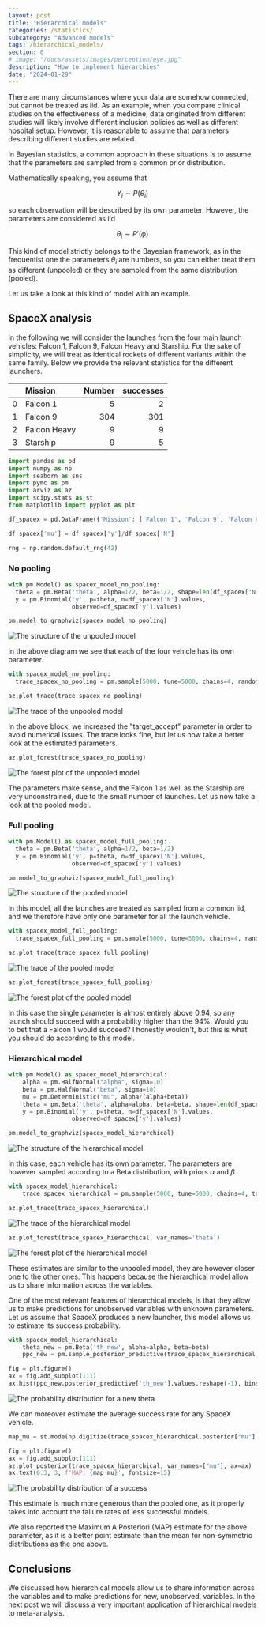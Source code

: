```yaml
---
layout: post
title: "Hierarchical models"
categories: /statistics/
subcategory: "Advanced models"
tags: /hierarchical_models/
section: 0
# image: "/docs/assets/images/perception/eye.jpg"
description: "How to implement hierarchies"
date: "2024-01-29"
---
```


There are many circumstances where your data are somehow connected,
but cannot be treated as iid.
As an example, when you compare clinical studies on the effectiveness
of a medicine, data originated from
different studies will likely involve different inclusion policies as
well as different hospital setup.
However, it is reasonable to assume that parameters describing
different studies are related. 

<div class='emphbox'>
In Bayesian statistics, a common approach
in these situations is to assume that the parameters are sampled from
a common prior distribution.
</div>

Mathematically speaking, you assume that

$$
Y_i \sim P(\theta_i)
$$

so each observation will be described by its own parameter. However,
the parameters are considered as iid

$$
\theta_i \sim P'(\phi)
$$

This kind of model strictly belongs to the Bayesian framework, as in the frequentist
one the parameters $\theta_i$ are numbers, so you can either treat them
as different (unpooled) or they are sampled from the same distribution (pooled).

Let us take a look at this kind of model with an example.

## SpaceX analysis

In the following we will consider the launches from the four
main launch vehicles: Falcon 1, Falcon 9, Falcon Heavy and Starship.
For the sake of simplicity, we will treat as identical
rockets of different variants within the same family.
Below we provide the relevant statistics for the different launchers.

|    | Mission      |   Number |   successes |
|---:|:-------------|----:|----:|
|  0 | Falcon 1     |   5 |   2 |
|  1 | Falcon 9     | 304 | 301 |
|  2 | Falcon Heavy |   9 |   9 |
|  3 | Starship     |   9 |   5 |

```python
import pandas as pd
import numpy as np
import seaborn as sns
import pymc as pm
import arviz as az
import scipy.stats as st
from matplotlib import pyplot as plt

df_spacex = pd.DataFrame({'Mission': ['Falcon 1', 'Falcon 9', 'Falcon Heavy', 'Starship'], 'N': [5, 304, 9, 9], 'y': [2, 301, 9, 5]})

df_spacex['mu'] = df_spacex['y']/df_spacex['N']

rng = np.random.default_rng(42)
```


### No pooling

```python
with pm.Model() as spacex_model_no_pooling:  
  theta = pm.Beta('theta', alpha=1/2, beta=1/2, shape=len(df_spacex['N'].values))
  y = pm.Binomial('y', p=theta, n=df_spacex['N'].values,
                  observed=df_spacex['y'].values)

pm.model_to_graphviz(spacex_model_no_pooling)
```

![The structure of the unpooled model](/docs/assets/images/statistics/hierarchical/model_unpooled.webp)

In the above diagram we see that each of the four vehicle has its own
parameter.

```python
with spacex_model_no_pooling:
  trace_spacex_no_pooling = pm.sample(5000, tune=5000, chains=4, random_seed=rng, target_accept=0.95)

az.plot_trace(trace_spacex_no_pooling)
```

![The trace of the unpooled model](/docs/assets/images/statistics/hierarchical/trace_unpooled.webp)

In the above block, we increased the "target_accept" parameter in order to avoid
numerical issues.
The trace looks fine, but let us now take a better look at the estimated parameters.

```python
az.plot_forest(trace_spacex_no_pooling)
```

![The forest plot of the unpooled model](/docs/assets/images/statistics/hierarchical/forest_unpooled.webp)

The parameters make sense, and the Falcon 1 as well as the Starship are very
unconstrained, due to the small number of launches.
Let us now take a look at the pooled model.

### Full pooling

```python
with pm.Model() as spacex_model_full_pooling:  
  theta = pm.Beta('theta', alpha=1/2, beta=1/2)
  y = pm.Binomial('y', p=theta, n=df_spacex['N'].values,
                  observed=df_spacex['y'].values)

pm.model_to_graphviz(spacex_model_full_pooling)
```

![The structure of the pooled model](/docs/assets/images/statistics/hierarchical/model_pooled.webp)

In this model, all the launches are treated as sampled from a common
iid, and we therefore have only one parameter for all the launch vehicle.

```python
with spacex_model_full_pooling:
  trace_spacex_full_pooling = pm.sample(5000, tune=5000, chains=4, random_seed=rng)

az.plot_trace(trace_spacex_full_pooling)
```

![The trace of the pooled model](/docs/assets/images/statistics/hierarchical/trace_pooled.webp)

```python
az.plot_forest(trace_spacex_full_pooling)
```

![The forest plot of the pooled model](/docs/assets/images/statistics/hierarchical/forest_pooled.webp)

In this case the single parameter is almost entirely above 0.94,
so any launch should succeed with a probability higher than the 94%.
Would you to bet that a Falcon 1 would succeed? I honestly wouldn't,
but this is what you should do according to this model.

### Hierarchical model

```python
with pm.Model() as spacex_model_hierarchical:
    alpha = pm.HalfNormal("alpha", sigma=10)
    beta = pm.HalfNormal("beta", sigma=10)
    mu = pm.Deterministic("mu", alpha/(alpha+beta))
    theta = pm.Beta('theta', alpha=alpha, beta=beta, shape=len(df_spacex['N'].values))
    y = pm.Binomial('y', p=theta, n=df_spacex['N'].values,
                  observed=df_spacex['y'].values)

pm.model_to_graphviz(spacex_model_hierarchical)
```

![The structure of the hierarchical model](/docs/assets/images/statistics/hierarchical/model_hierarchical.webp)

In this case, each vehicle has its own parameter. The parameters are
however sampled according to a Beta distribution, with priors
$\alpha$ and $\beta\,.$

```python
with spacex_model_hierarchical:
    trace_spacex_hierarchical = pm.sample(5000, tune=5000, chains=4, target_accept=0.98, random_seed=rng)

az.plot_trace(trace_spacex_hierarchical)
```

![The trace of the hierarchical model](/docs/assets/images/statistics/hierarchical/trace_hierarchical.webp)

```python
az.plot_forest(trace_spacex_hierarchical, var_names='theta')
```

![The forest plot of the hierarchical model](/docs/assets/images/statistics/hierarchical/forest_hierarchical.webp)

These estimates are similar to the unpooled model, they are however
closer one to the other ones.
This happens because the hierarchical model allow us to share information
across the variables.

One of the most relevant features of hierarchical models, is that they allow us to make predictions for unobserved variables
with unknown parameters.
Let us assume that SpaceX produces a new launcher, this model allows us
to estimate its success probability.

```python
with spacex_model_hierarchical:
    theta_new = pm.Beta('th_new', alpha=alpha, beta=beta)
    ppc_new = pm.sample_posterior_predictive(trace_spacex_hierarchical, var_names=['th_new'])

fig = plt.figure()
ax = fig.add_subplot(111)
ax.hist(ppc_new.posterior_predictive['th_new'].values.reshape(-1), bins=np.arange(0, 1, 0.02), density=True)
```

![The probability distribution for a new theta](/docs/assets/images/statistics/hierarchical/hierarchical_new_theta.webp)

We can moreover estimate the average success rate for any SpaceX
vehicle.

```python
map_mu = st.mode(np.digitize(trace_spacex_hierarchical.posterior["mu"].values.reshape(-1), bins=np.linspace(0, 1, 100))).mode/100

fig = plt.figure()
ax = fig.add_subplot(111)
az.plot_posterior(trace_spacex_hierarchical, var_names=["mu"], ax=ax)
ax.text(0.3, 3, f'MAP: {map_mu}', fontsize=15)
```

![The probability distribution of a success](/docs/assets/images/statistics/hierarchical/hierarchical_mu.webp)

This estimate is much more generous than the pooled one,
as it properly takes into account the failure rates of less successful
models.

We also reported the Maximum A Posteriori (MAP) estimate for the above parameter,
as it is a better point estimate than the mean for non-symmetric distributions
as the one above.

## Conclusions

We discussed how hierarchical models allow us to share information
across the variables and to make predictions for new, unobserved, variables.
In the next post we will discuss a very important application
of hierarchical models to meta-analysis.
